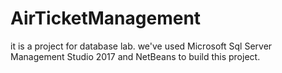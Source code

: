 # AirTicketManagement
it is a project for database lab. we've used Microsoft Sql Server Management Studio 2017 and NetBeans to build this project.
